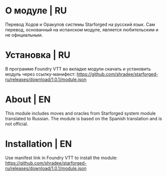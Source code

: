 # О модуле | RU
Перевод Ходов и Оракулов системы Starforged на русский язык. Сам перевод, основанный на испанском модуле, является любительским и не официальным. 

# Установка | RU
В программе Foundry VTT во вкладке модули скачать и установить модуль через ссылку-манифест: https://github.com/shradee/starforged-ru/releases/download/1.0.1/module.json

# About | EN
This module includes moves and oracles from Starforged system module translated to Russian. The module is based on the Spanish translation and is not official.

# Installation | EN
Use manifest link in Foundry VTT to install the module: https://github.com/shradee/starforged-ru/releases/download/1.0.1/module.json

